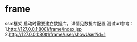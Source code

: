 # frame
ssm框架
启动时需要建立数据库，详情见数据库配置
测试url参考：
1.http://127.0.0.1:8081/frame/index.jsp
2.http://127.0.0.1:8081/frame/user/showUser?id=1
